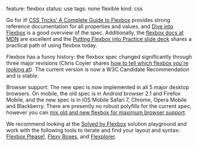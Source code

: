 feature: flexbox
status: use
tags: none flexible
kind: css

Go for it! [CSS Tricks' A Complete Guide to Flexbox](http://css-tricks.com/snippets/css/a-guide-to-flexbox/) provides strong reference documentation for all properties and values, and [Dive into Flexbox](http://weblog.bocoup.com/dive-into-flexbox/) is a good overview of the spec. Additionally, the [flexbox docs at MDN](https://developer.mozilla.org/en-US/docs/CSS/Using_CSS_flexible_boxes) are excellent and the [Putting Flexbox into Practice slide deck](http://zomigi.com/blog/flexbox-presentation/)  shares a practical path of using flexbox today.

Flexbox has a funny history: the flexbox spec changed significantly through three major revisions (Chris Coyier shares [how to tell which flexbox you're looking at](http://css-tricks.com/old-flexbox-and-new-flexbox/)). The current version is now a W3C Candidate Recommendation and is stable. 

Browser support: The new spec is now implemented in all 5 major desktop browsers. On mobile, the old spec is in Android browser 2.1 and Firefox Mobile, and the new spec is in iOS Mobile Safari 7, Chrome, Opera Mobile and Blackberry. There are presently no robust polyfills for the current spec, however you can [mix old and new flexbox for maximum browser support](http://css-tricks.com/using-flexbox/).

We recommend looking at the [Solved by Flexbox](http://philipwalton.github.io/solved-by-flexbox/) solution playground and work with the following tools to iterate and find your layout and syntax: 
[Flexbox Please!](http://demo.agektmr.com/flexbox/), [Flexy Boxes](http://the-echoplex.net/flexyboxes/), and [Flexplorer](http://bennettfeely.com/flexplorer/).
